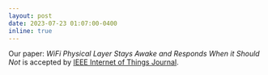 ```yaml
---
layout: post
date: 2023-07-23 01:07:00-0400
inline: true
---
```


Our paper: <i>WiFi Physical Layer Stays Awake and Responds When it Should Not</i> is accepted by [IEEE Internet of Things Journal](https://ieeexplore.ieee.org/document/10198562).
